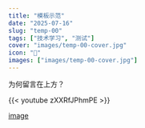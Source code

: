 ```yaml
---
title: "模板示范"
date: "2025-07-16"
slug: "temp-00"
tags: ["技术学习", "测试"]
cover: "images/temp-00-cover.jpg"
icon: "📁"
images: ["images/temp-00-cover.jpg"]
---
```

为何留言在上方？



{{< youtube zXXRfJPhmPE >}}


[image](https://prod-files-secure.s3.us-west-2.amazonaws.com/112d0858-5090-4d34-a606-b75eb8d65fd2/b110fffe-d8dc-4f51-990e-749f6cc413f6/M2U00785.mpg?X-Amz-Algorithm=AWS4-HMAC-SHA256&X-Amz-Content-Sha256=UNSIGNED-PAYLOAD&X-Amz-Credential=ASIAZI2LB466TZOL64LO%2F20250724%2Fus-west-2%2Fs3%2Faws4_request&X-Amz-Date=20250724T150457Z&X-Amz-Expires=3600&X-Amz-Security-Token=IQoJb3JpZ2luX2VjEAQaCXVzLXdlc3QtMiJHMEUCIQDlsQ3%2B0TsV2Xb32nqxG3mvNrR8yiBncW9JXKgq8z%2BQ9QIgVLOrupr%2FezzgxTg%2FmoT%2BdKVaeLAXA3CXiNJvM0cuW10q%2FwMILRAAGgw2Mzc0MjMxODM4MDUiDItvdAVA3SIMXVQm1yrcA7%2FdeYuqUFYLj%2BfBWL947sLQsUTKxHsj0nwt0UWWLiZvDwKzA6BQklhqkzfyDhAk8IpqMTmSX0mGmhlKE0il%2Bi979z5Pw5v91OAeOaYO7Cl%2BMpk2xEy7Zzedso90Bl8ttLvU0SQ1gd3dZbwndo9BgJGGUSvQ0oZPsn71xpje0R78%2FPKkjnufEoxDEYmRDYRkkV7NuUanySfDhdLHDab%2FMzBHz3eroqgLLLFTtl3wcgPuwj0yrJRoRZmMmwJdNTx%2B6GAsKxeM8zSYV30UAyDv7uFw1qBa%2F4PxG057qEkD9sF3qOlMNqGYntS8qxMdqpopU7DQJgWbJg1RcOYQA%2BjV5YAA1V2C44yMUHlG73ya5mqpL2OwtUkbmg44rKD6R3j6BKH1M99Om1p4pd%2BUgMHrP%2BkATFdbbDqBLsY5KgQwNGW6nYF5G%2F8%2F1KjKY%2BPR4sHudc%2FAdS67dHdq7y7ctxzjSDPQwjVXe1GbSZgwL%2FTA1VwoaspnpCls4wlFuG4wTHdUzSBPauTF%2FUikg%2Ba2oAI0jtWXRJ13PIUgGXukQUbRUHywBXVX3hDimFFKLW5Q%2BoCusbfYLj3lw8B45sxQRzKryu2%2BCTvr3DplErnNlJY1CA8mOA7ERMqWzxY3jJT2MJa%2FiMQGOqUB2DAYvEziPc5fS0i1A4NiJQylpIVWb3PVSFfA7zxE94IqPXDVpyiodYtLK4qiUr7DBhGndARVaMbhOUS6QgO4Xunh5LmICNhuUmCnRh%2BVDgampeQQ7SgIupxOC7Z4pQqptHq8wO%2FBr43NsAzM%2BZedkDQHWaYxVel53fATz0SBAsYPI825dUS%2FP573w3CI27hr%2FGscmO%2BZl47glF8li7N2LtGgiOk0&X-Amz-Signature=8299c9212c0efd0085abcb61b8d9d217033958ca212212f468d2f2626c407029&X-Amz-SignedHeaders=host&x-amz-checksum-mode=ENABLED&x-id=GetObject)

